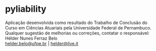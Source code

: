 # pyliability
Aplicação desenvolvida como resultado do Trabalho de Conclusão do Curso em Ciências Atuariais pela Universidade Federal de Pernambuco.  
Qualquer sugestão de melhorias ou correções, contatar o responsável:  
Hélder Nunes Ferraz Belo  
helder.belo@ufpe.br | helder@live.it
